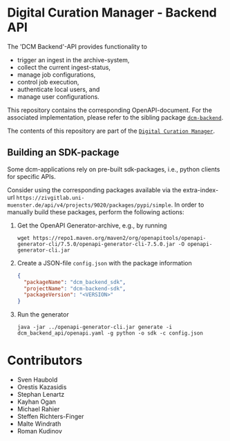 # Digital Curation Manager - Backend API

The 'DCM Backend'-API provides functionality to
* trigger an ingest in the archive-system,
* collect the current ingest-status,
* manage job configurations,
* control job execution,
* authenticate local users, and
* manage user configurations.

This repository contains the corresponding OpenAPI-document.
For the associated implementation, please refer to the sibling package [`dcm-backend`](https://github.com/lzv-nrw/dcm-backend).

The contents of this repository are part of the [`Digital Curation Manager`](https://github.com/lzv-nrw/digital-curation-manager).

## Building an SDK-package
Some dcm-applications rely on pre-built sdk-packages, i.e., python clients for specific APIs.

Consider using the corresponding packages available via the extra-index-url `https://zivgitlab.uni-muenster.de/api/v4/projects/9020/packages/pypi/simple`.
In order to manually build these packages, perform the following actions:

1. Get the OpenAPI Generator-archive, e.g., by running
   ```
   wget https://repo1.maven.org/maven2/org/openapitools/openapi-generator-cli/7.5.0/openapi-generator-cli-7.5.0.jar -O openapi-generator-cli.jar
   ```
1. Create a JSON-file `config.json` with the package information
   ```json
   {
     "packageName": "dcm_backend_sdk",
     "projectName": "dcm-backend-sdk",
     "packageVersion": "<VERSION>"
   }
   ```
1. Run the generator
   ```
   java -jar ../openapi-generator-cli.jar generate -i dcm_backend_api/openapi.yaml -g python -o sdk -c config.json
   ```

# Contributors
* Sven Haubold
* Orestis Kazasidis
* Stephan Lenartz
* Kayhan Ogan
* Michael Rahier
* Steffen Richters-Finger
* Malte Windrath
* Roman Kudinov